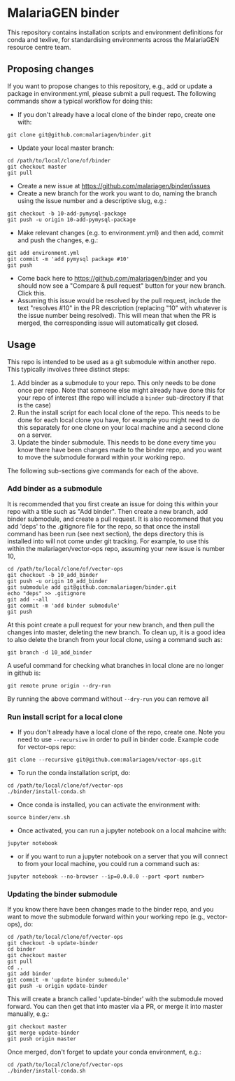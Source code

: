 # MalariaGEN binder

This repository contains installation scripts and environment definitions
for conda and texlive, for standardising environments across the
MalariaGEN resource centre team.

## Proposing changes

If you want to propose changes to this repository, e.g., add or update
a package in environment.yml, please submit a pull request. The following
commands show a typical workflow for doing this:

- If you don't already have a local clone of the binder repo, create one with:

```
git clone git@github.com:malariagen/binder.git
```

- Update your local master branch:

```
cd /path/to/local/clone/of/binder
git checkout master
git pull
```

- Create a new issue at https://github.com/malariagen/binder/issues
- Create a new branch for the work you want to do, naming the branch using the issue number and a descriptive slug, e.g.:

```
git checkout -b 10-add-pymysql-package
git push -u origin 10-add-pymysql-package
```

- Make relevant changes (e.g. to environment.yml) and then add, commit and push the changes, e.g.:

```
git add environment.yml
git commit -m 'add pymysql package #10'
git push
```

- Come back here to https://github.com/malariagen/binder and you should now see a "Compare & pull request" button for your new branch. Click this.
- Assuming this issue would be resolved by the pull request, include the text "resolves #10" in the PR description (replacing "10" with whatever is the issue number being resolved). This will mean that when the PR is merged, the corresponding issue will automatically get closed.

## Usage

This repo is intended to be used as a git submodule within another
repo. This typically involves three distinct steps:

1. Add binder as a submodule to your repo. This only needs to be done once per repo. Note that someone else might already have done this for your repo of interest (the repo will include a ```binder``` sub-directory if that is the case)
1. Run the install script for each local clone of the repo. This needs to be done for each local clone you have, for example you might need to do this separately for one clone on your local machine and a second clone on a server.
1. Update the binder submodule. This needs to be done every time you know there have been changes made to the binder repo, and you want to move the submodule forward within your working repo.

The following sub-sections give commands for each of the above.

### Add binder as a submodule
It is recommended that you first create an issue for doing this within your repo with a title such as "Add binder". Then create a new branch, add binder submodule, and create a pull request. It is also recommend that you add 'deps' to the .gitignore file for the repo, so that once the install command has been run (see next section), the deps directory this is installed into will not come under git tracking. For example, to use this within the malariagen/vector-ops repo, assuming your new issue is number 10,

```
cd /path/to/local/clone/of/vector-ops
git checkout -b 10_add_binder
git push -u origin 10_add_binder
git submodule add git@github.com:malariagen/binder.git
echo "deps" >> .gitignore
git add --all
git commit -m 'add binder submodule'
git push
```

At this point create a pull request for your new branch, and then pull the changes into master, deleting the new branch. To clean up, it is a good idea to also delete the branch from your local clone, using a command such as:

```
git branch -d 10_add_binder
```

A useful command for checking what branches in local clone are no longer in github is:

```
git remote prune origin --dry-run
```

By running the above command without ```--dry-run``` you can remove all 

### Run install script for a local clone

- If you don't already have a local clone of the repo, create one.  Note you need to use ```--recursive``` in order to pull in binder code. Example code for vector-ops repo:

```
git clone --recursive git@github.com:malariagen/vector-ops.git
```

- To run the conda installation script, do:

```
cd /path/to/local/clone/of/vector-ops
./binder/install-conda.sh
```

- Once conda is installed, you can activate the environment with:

```
source binder/env.sh
```

- Once activated, you can run a jupyter notebook on a local mahcine with:

```
jupyter notebook
```

- or if you want to run a jupyter notebook on a server that you will connect to from your local machine, you could run a command such as:

```
jupyter notebook --no-browser --ip=0.0.0.0 --port <port number>
```

### Updating the binder submodule

If you know there have been changes made to the binder repo, and you
want to move the submodule forward within your working repo (e.g.,
vector-ops), do:

```
cd /path/to/local/clone/of/vector-ops
git checkout -b update-binder
cd binder
git checkout master
git pull
cd ..
git add binder
git commit -m 'update binder submodule'
git push -u origin update-binder 
```

This will create a branch called 'update-binder' with the submodule
moved forward. You can then get that into master via a PR, or merge it
into master manually, e.g.:

```
git checkout master
git merge update-binder
git push origin master
```

Once merged, don't forget to update your conda environment, e.g.:

```
cd /path/to/local/clone/of/vector-ops
./binder/install-conda.sh
```
